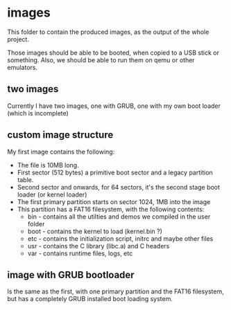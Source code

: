 
# images

This folder to contain the produced images, as the output of the whole project.

Those images should be able to be booted, when copied to a USB stick or something.
Also, we should be able to run them on qemu or other emulators.

## two images

Currently I have two images, one with GRUB, one with my own boot loader (which is incomplete)

## custom image structure

My first image contains the following:

* The file is 10MB long.
* First sector (512 bytes) a primitive boot sector and a legacy partition table.
* Second sector and onwards, for 64 sectors, it's the second stage boot loader (or kernel loader)
* The first primary partition starts on sector 1024, 1MB into the image
* This partition has a FAT16 filesystem, with the following contents:
  * bin - contains all the utilties and demos we compiled in the user folder
  * boot - contains the kernel to load (kernel.bin ?)
  * etc - contains the initialization script, initrc and maybe other files
  * usr - contains the C library (libc.a) and C headers
  * var - contains runtime files, logs, etc

## image with GRUB bootloader

Is the same as the first, with one primary partition and the FAT16 filesystem,
but has a completely GRUB installed boot loading system.

